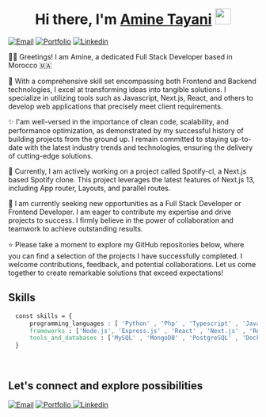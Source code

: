 <h1 align="center">Hi there, I'm <a href="https://portfolio-aminet.vercel.app/" target="_blank">Amine Tayani</a> <img
src="https://github.com/blackcater/blackcater/raw/main/images/Hi.gif" height="32" /></h1>

<p>
<a href="mailto:amine.tayani@gmail.com" target="_blank"><img alt="Email" src="https://img.shields.io/badge/Email me-D14836?style=flat&logo=gmail&logoColor=white"/></a>
<a href="https://portfolio-aminet.vercel.app/" target="_blank"><img alt="Portfolio" src="https://img.shields.io/badge/My Portfolio-%23000000.svg?style=flat&logo=firefox&logoColor=#FF7139"/></a>
<a href="https://www.linkedin.com/in/amine-tayani-b5780122b/" target="_blank"><img alt="Linkedin" src="https://img.shields.io/badge/amine-%230077B5.svg?style=flat&logo=linkedin&logoColor=white"/></a>
  </p>  


👨‍💻 Greetings! I am Amine, a dedicated Full Stack Developer based in Morocco 🇲🇦

💼 With a comprehensive skill set encompassing both Frontend and Backend technologies, I excel at transforming ideas into tangible solutions. I specialize in utilizing tools such as Javascript, Next.js, React, and others to develop web applications that precisely meet client requirements.

✨ I'am well-versed in the importance of clean code, scalability, and performance optimization, as demonstrated by my successful history of building projects from the ground up. I remain committed to staying up-to-date with the latest industry trends and technologies, ensuring the delivery of cutting-edge solutions.

🚀 Currently, I am actively working on a project called Spotify-cl, a Next.js based Spotify clone. This project leverages the latest features of Next.js 13, including App router, Layouts, and parallel routes.

💼 I am currently seeking new opportunities as a Full Stack Developer or Frontend Developer. I am eager to contribute my expertise and drive projects to success. I firmly believe in the power of collaboration and teamwork to achieve outstanding results.

⭐ Please take a moment to explore my GitHub repositories below, where you can find a selection of the projects I have successfully completed. I welcome contributions, feedback, and potential collaborations. Let us come together to create remarkable solutions that exceed expectations!



## Skills

```css
  const skills = {
      programming_languages : [ 'Python' , 'Php' , 'Typescript' , 'Javascript' - 'C' - 'Java' ],
      frameworks : ['Node.js', 'Express.js' , 'React' , 'Next.js' , 'React Native' , 'Laravel' , 'Django', 'Graphql'],
      tools_and_databases : ['MySQL' , 'MongoDB' , 'PostgreSQL' , 'Docker' , 'Git' , 'Prisma' , 'Heroku']
  }
  ```
<br/>  



## Let's connect and explore possibilities

<p>
<a href="mailto:amine.tayani@gmail.com" target="_blank"><img alt="Email" src="https://img.shields.io/badge/Gmail-D14836?style=for-the-badge&logo=gmail&logoColor=white"/></a>
<a href="https://portfolio-aminet.vercel.app/" target="_blank"><img alt="Portfolio" src="https://img.shields.io/badge/Portfolio-%23000000.svg?style=for-the-badge&logo=firefox&logoColor=#FF7139"/>
<a href="https://www.linkedin.com/in/amine-tayani-b5780122b/" target="_blank"><img alt="Linkedin" src="https://img.shields.io/badge/linkedin-%230077B5.svg?style=for-the-badge&logo=linkedin&logoColor=white"/>
  </p>  

